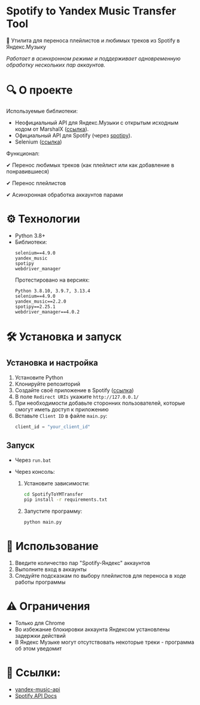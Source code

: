 # Spotify to Yandex Music Transfer Tool
🚀 Утилита для переноса плейлистов и любимых треков из Spotify в Яндекс.Музыку

*Работает в асинхронном режиме и поддерживает одновременную обработку нескольких пар аккаунтов.*
# 🔍 О проекте
Используемые библиотеки:

* Неофициальный API для Яндекс.Музыки с открытым исходным кодом от MarshalX ([ссылка](https://github.com/MarshalX/yandex-music-api/)).
* Официальный API для Spotify (через [spotipy](https://spotipy.readthedocs.io/en/2.25.1/)).
* Selenium ([ссылка](https://www.selenium.dev/))

Функционал:

✔ Перенос любимых треков (как плейлист или как добавление в понравившиеся)

✔ Перенос плейлистов

✔ Асинхронная обработка аккаунтов парами

# ⚙️ Технологии
* Python 3.8+
* Библиотеки:
  ```
  selenium==4.9.0
  yandex_music
  spotipy
  webdriver_manager
  ```
  Протестировано на версиях:
  ```
  Python 3.8.10, 3.9.7, 3.13.4
  selenium==4.9.0
  yandex_music==2.2.0
  spotipy==2.25.1
  webdriver_manager==4.0.2
  ```
# 🛠 Установка и запуск
## Установка и настройка
  1. Установите Python
  2. Клонируйте репозиторий
  3. Создайте своё приложение в Spotify ([ссылка](https://developer.spotify.com/))
  4. В поле ```Redirect URIs``` укажите ```http://127.0.0.1/```
  5. При необходимости добавьте сторонних пользователей, которые смогут иметь доступ к приложению
  6. Вставьте ```Client ID``` в файле ```main.py```:
     ```python
     client_id = "your_client_id"
     ```
## Запуск
* Через ```run.bat```
* Через консоль:
  
  1. Установите зависимости:
     ```bash
     cd SpotifyToYMTransfer
     pip install -r requirements.txt
     ```
  2. Запустите программу:
     ```bash
     python main.py
     ```
# 🚀 Использование
1. Введите количество пар "Spotify-Яндекс" аккаунтов
2. Выполните вход в аккаунты
3. Следуйте подсказкам по выбору плейлистов для переноса в ходе работы программы

# ⚠️ Ограничения
* Только для Chrome
* Во избежание блокировки аккаунта Яндексом установлены задержки действий
* В Яндекс Музыке могут отсутствовать некоторые треки - программа об этом уведомит

# 🔗 Ссылки:
* [yandex-music-api](https://github.com/MarshalX/yandex-music-api/ "API ЯМ")
* [Spotify API Docs](https://developer.spotify.com/documentation/web-api/ "API Spotify")



